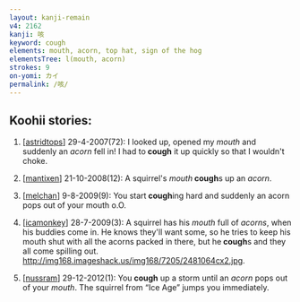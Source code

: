 ```yaml
---
layout: kanji-remain
v4: 2162
kanji: 咳
keyword: cough
elements: mouth, acorn, top hat, sign of the hog
elementsTree: l(mouth, acorn)
strokes: 9
on-yomi: カイ
permalink: /咳/
---
```


## Koohii stories: 

1) [<a href="http://kanji.koohii.com/profile/astridtops">astridtops</a>] 29-4-2007(72): I looked up, opened my <em>mouth</em> and suddenly an <em>acorn</em> fell in! I had to<strong> cough</strong> it up quickly so that I wouldn&#039;t choke.

2) [<a href="http://kanji.koohii.com/profile/mantixen">mantixen</a>] 21-10-2008(12): A squirrel&#039;s <em>mouth</em><strong> cough</strong>s up an <em>acorn</em>.

3) [<a href="http://kanji.koohii.com/profile/melchan">melchan</a>] 9-8-2009(9): You start<strong> cough</strong>ing hard and suddenly an acorn pops out of your mouth o.O.

4) [<a href="http://kanji.koohii.com/profile/icamonkey">icamonkey</a>] 28-7-2009(3): A squirrel has his <em>mouth</em> full of <em>acorns</em>, when his buddies come in. He knows they&#039;ll want some, so he tries to keep his mouth shut with all the acorns packed in there, but he<strong> cough</strong>s and they all come spilling out. <a href="http://img168.imageshack.us/img168/7205/2481064cx2.jpg">http://img168.imageshack.us/img168/7205/2481064cx2.jpg</a>.

5) [<a href="http://kanji.koohii.com/profile/nussram">nussram</a>] 29-12-2012(1): You<strong> cough</strong> up a storm until an <em>acorn</em> pops out of your <em>mouth</em>. The squirrel from “Ice Age” jumps you immediately.

